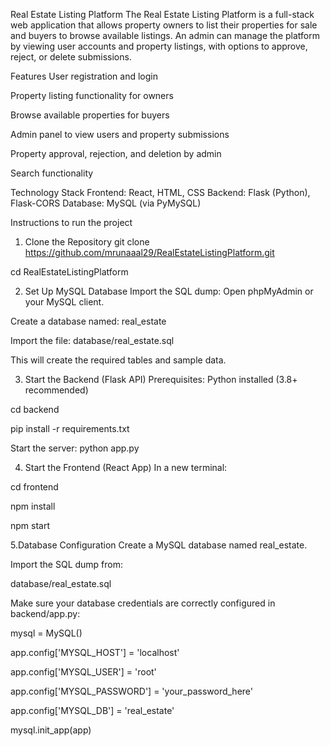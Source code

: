 Real Estate Listing Platform
The Real Estate Listing Platform is a full-stack web application that allows property owners to list their properties for sale and buyers to browse available listings. An admin can manage the platform by viewing user accounts and property listings, with options to approve, reject, or delete submissions.

Features
User registration and login 

Property listing functionality for owners

Browse available properties for buyers

Admin panel to view users and property submissions

Property approval, rejection, and deletion by admin

Search functionality 

Technology Stack
Frontend: React, HTML, CSS
Backend: Flask (Python), Flask-CORS
Database: MySQL (via PyMySQL)

Instructions to run the project

1. Clone the Repository
git clone https://github.com/mrunaaal29/RealEstateListingPlatform.git

cd RealEstateListingPlatform

2. Set Up MySQL Database
Import the SQL dump:
Open phpMyAdmin or your MySQL client.

Create a database named: real_estate

Import the file:
database/real_estate.sql

This will create the required tables and sample data.

3. Start the Backend (Flask API)
Prerequisites:
Python installed (3.8+ recommended)

cd backend

pip install -r requirements.txt

Start the server:
python app.py

4. Start the Frontend (React App)
In a new terminal:

cd frontend

npm install

npm start


5.Database Configuration
Create a MySQL database named real_estate.

Import the SQL dump from:

database/real_estate.sql

Make sure your database credentials are correctly configured in backend/app.py:


mysql = MySQL()

app.config['MYSQL_HOST'] = 'localhost'

app.config['MYSQL_USER'] = 'root'

app.config['MYSQL_PASSWORD'] = 'your_password_here'

app.config['MYSQL_DB'] = 'real_estate'

mysql.init_app(app)